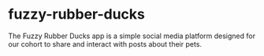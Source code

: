 # fuzzy-rubber-ducks

The Fuzzy Rubber Ducks app is a simple social media platform designed for our cohort to share and interact with posts about their pets.
